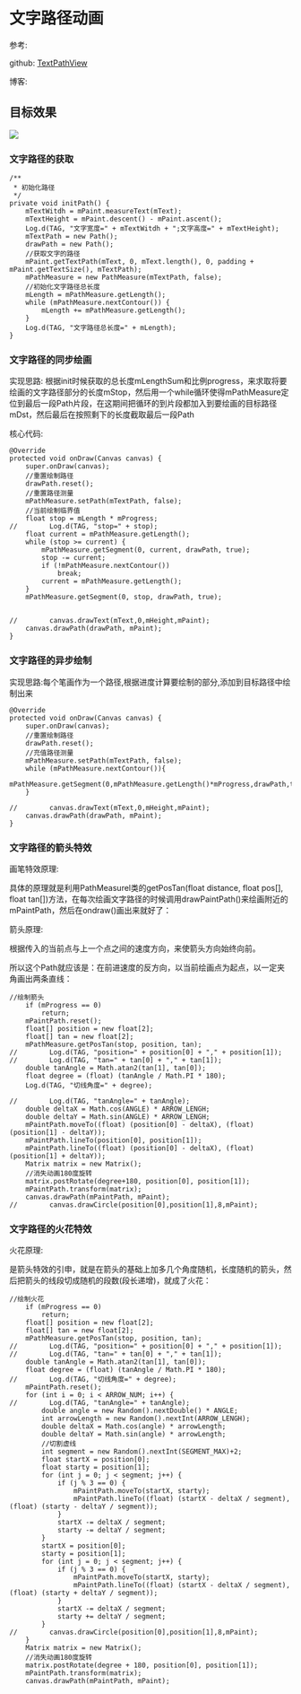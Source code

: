 # 文字路径动画 #

参考:

github:    [TextPathView](https://github.com/totond/TextPathView)

博客:    

## 目标效果 ##

![](/imgs/textPathAnim.gif)

### 文字路径的获取 ###

    /**
     * 初始化路径
     */
    private void initPath() {
        mTextWitdh = mPaint.measureText(mText);
        mTextHeight = mPaint.descent() - mPaint.ascent();
        Log.d(TAG, "文字宽度=" + mTextWitdh + ";文字高度=" + mTextHeight);
        mTextPath = new Path();
        drawPath = new Path();
        //获取文字的路径
        mPaint.getTextPath(mText, 0, mText.length(), 0, padding + mPaint.getTextSize(), mTextPath);
        mPathMeasure = new PathMeasure(mTextPath, false);
        //初始化文字路径总长度
        mLength = mPathMeasure.getLength();
        while (mPathMeasure.nextContour()) {
            mLength += mPathMeasure.getLength();
        }
        Log.d(TAG, "文字路径总长度=" + mLength);
    }

### 文字路径的同步绘画 ###

实现思路:	根据init时候获取的总长度mLengthSum和比例progress，来求取将要绘画的文字路径部分的长度mStop，然后用一个while循环使得mPathMeasure定位到最后一段Path片段，在这期间把循环的到片段都加入到要绘画的目标路径mDst，然后最后在按照剩下的长度截取最后一段Path


核心代码:

    @Override
    protected void onDraw(Canvas canvas) {
        super.onDraw(canvas);
        //重置绘制路径
        drawPath.reset();
        //重置路径测量
        mPathMeasure.setPath(mTextPath, false);
        //当前绘制临界值
        float stop = mLength * mProgress;
	//        Log.d(TAG, "stop=" + stop);
        float current = mPathMeasure.getLength();
        while (stop >= current) {
            mPathMeasure.getSegment(0, current, drawPath, true);
            stop -= current;
            if (!mPathMeasure.nextContour())
                break;
            current = mPathMeasure.getLength();
        }
        mPathMeasure.getSegment(0, stop, drawPath, true);


	//        canvas.drawText(mText,0,mHeight,mPaint);
        canvas.drawPath(drawPath, mPaint);
    }

### 文字路径的异步绘制 ###

实现思路:每个笔画作为一个路径,根据进度计算要绘制的部分,添加到目标路径中绘制出来

    @Override
    protected void onDraw(Canvas canvas) {
        super.onDraw(canvas);
        //重置绘制路径
        drawPath.reset();
        //充值路径测量
        mPathMeasure.setPath(mTextPath, false);
        while (mPathMeasure.nextContour()){
            mPathMeasure.getSegment(0,mPathMeasure.getLength()*mProgress,drawPath,true);
        }

	//        canvas.drawText(mText,0,mHeight,mPaint);
        canvas.drawPath(drawPath, mPaint);
    }

### 文字路径的箭头特效 ###

画笔特效原理:	

具体的原理就是利用PathMeasurel类的getPosTan(float distance, float pos[], float tan[])方法，在每次绘画文字路径的时候调用drawPaintPath()来绘画附近的mPaintPath，然后在ondraw()画出来就好了：

箭头原理:
	
根据传入的当前点与上一个点之间的速度方向，来使箭头方向始终向前。

所以这个Path就应该是：在前进速度的反方向，以当前绘画点为起点，以一定夹角画出两条直线：


    //绘制箭头
        if (mProgress == 0)
            return;
        mPaintPath.reset();
        float[] position = new float[2];
        float[] tan = new float[2];
        mPathMeasure.getPosTan(stop, position, tan);
	//        Log.d(TAG, "position=" + position[0] + "," + position[1]);
	//        Log.d(TAG, "tan=" + tan[0] + "," + tan[1]);
        double tanAngle = Math.atan2(tan[1], tan[0]);
        float degree = (float) (tanAngle / Math.PI * 180);
        Log.d(TAG, "切线角度=" + degree);

	//        Log.d(TAG, "tanAngle=" + tanAngle);
        double deltaX = Math.cos(ANGLE) * ARROW_LENGH;
        double deltaY = Math.sin(ANGLE) * ARROW_LENGH;
        mPaintPath.moveTo((float) (position[0] - deltaX), (float) (position[1] - deltaY));
        mPaintPath.lineTo(position[0], position[1]);
        mPaintPath.lineTo((float) (position[0] - deltaX), (float) (position[1] + deltaY));
        Matrix matrix = new Matrix();
        //消失动画180度旋转
        matrix.postRotate(degree+180, position[0], position[1]);
        mPaintPath.transform(matrix);
        canvas.drawPath(mPaintPath, mPaint);
	//        canvas.drawCircle(position[0],position[1],8,mPaint);

### 文字路径的火花特效 ###

火花原理:

是箭头特效的引申，就是在箭头的基础上加多几个角度随机，长度随机的箭头，然后把箭头的线段切成随机的段数(段长递增)，就成了火花：

    //绘制火花
        if (mProgress == 0)
            return;
        float[] position = new float[2];
        float[] tan = new float[2];
        mPathMeasure.getPosTan(stop, position, tan);
	//        Log.d(TAG, "position=" + position[0] + "," + position[1]);
	//        Log.d(TAG, "tan=" + tan[0] + "," + tan[1]);
        double tanAngle = Math.atan2(tan[1], tan[0]);
        float degree = (float) (tanAngle / Math.PI * 180);
	//        Log.d(TAG, "切线角度=" + degree);
        mPaintPath.reset();
        for (int i = 0; i < ARROW_NUM; i++) {
	//        Log.d(TAG, "tanAngle=" + tanAngle);
            double angle = new Random().nextDouble() * ANGLE;
            int arrowLength = new Random().nextInt(ARROW_LENGH);
            double deltaX = Math.cos(angle) * arrowLength;
            double deltaY = Math.sin(angle) * arrowLength;
            //切割虚线
            int segment = new Random().nextInt(SEGMENT_MAX)+2;
            float startX = position[0];
            float starty = position[1];
            for (int j = 0; j < segment; j++) {
                if (j % 3 == 0) {
                    mPaintPath.moveTo(startX, starty);
                    mPaintPath.lineTo((float) (startX - deltaX / segment), (float) (starty - deltaY / segment));
                }
                startX -= deltaX / segment;
                starty -= deltaY / segment;
            }
            startX = position[0];
            starty = position[1];
            for (int j = 0; j < segment; j++) {
                if (j % 3 == 0) {
                    mPaintPath.moveTo(startX, starty);
                    mPaintPath.lineTo((float) (startX - deltaX / segment), (float) (starty + deltaY / segment));
                }
                startX -= deltaX / segment;
                starty += deltaY / segment;
            }
	//        canvas.drawCircle(position[0],position[1],8,mPaint);
        }
        Matrix matrix = new Matrix();
        //消失动画180度旋转
        matrix.postRotate(degree + 180, position[0], position[1]);
        mPaintPath.transform(matrix);
        canvas.drawPath(mPaintPath, mPaint);